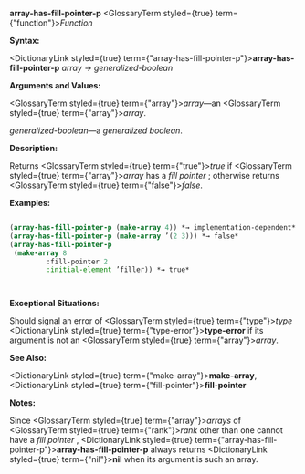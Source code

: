 **array-has-fill-pointer-p** <GlossaryTerm styled={true} term={"function"}><i>Function</i></GlossaryTerm> 



**Syntax:** 



<DictionaryLink styled={true} term={"array-has-fill-pointer-p"}><b>array-has-fill-pointer-p</b></DictionaryLink> *array → generalized-boolean* 



**Arguments and Values:** 



<GlossaryTerm styled={true} term={"array"}><i>array</i></GlossaryTerm>—an <GlossaryTerm styled={true} term={"array"}><i>array</i></GlossaryTerm>. 



*generalized-boolean*—a *generalized boolean*. 



**Description:** 



Returns <GlossaryTerm styled={true} term={"true"}><i>true</i></GlossaryTerm> if <GlossaryTerm styled={true} term={"array"}><i>array</i></GlossaryTerm> has a *fill pointer* ; otherwise returns <GlossaryTerm styled={true} term={"false"}><i>false</i></GlossaryTerm>. 



**Examples:**
```lisp

(array-has-fill-pointer-p (make-array 4)) *→ implementation-dependent* 
(array-has-fill-pointer-p (make-array ’(2 3))) *→ false* 
(array-has-fill-pointer-p 
 (make-array 8 
	     :fill-pointer 2 
	     :initial-element ’filler)) *→ true* 




```
**Exceptional Situations:** 



Should signal an error of <GlossaryTerm styled={true} term={"type"}><i>type</i></GlossaryTerm> <DictionaryLink styled={true} term={"type-error"}><b>type-error</b></DictionaryLink> if its argument is not an <GlossaryTerm styled={true} term={"array"}><i>array</i></GlossaryTerm>. 



**See Also:** 



<DictionaryLink styled={true} term={"make-array"}><b>make-array</b></DictionaryLink>, <DictionaryLink styled={true} term={"fill-pointer"}><b>fill-pointer</b></DictionaryLink> 



**Notes:** 



Since <GlossaryTerm styled={true} term={"array"}><i>arrays</i></GlossaryTerm> of <GlossaryTerm styled={true} term={"rank"}><i>rank</i></GlossaryTerm> other than one cannot have a *fill pointer* , <DictionaryLink styled={true} term={"array-has-fill-pointer-p"}><b>array-has-fill-pointer-p</b></DictionaryLink> always returns <DictionaryLink styled={true} term={"nil"}><b>nil</b></DictionaryLink> when its argument is such an array. 



